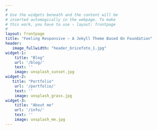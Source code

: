 ```yaml
---
#
# Use the widgets beneath and the content will be
# inserted automagically in the webpage. To make
# this work, you have to use › layout: frontpage
#
layout: frontpage
title: "Feeling Responsive – A Jekyll Theme Based On Foundation"
header:
   image_fullwidth: "header_bricefoto_1.jpg"
widget-1:
    title: "Blog"
    url: '/blog/'
    text: ''
    image: unsplash_sunset.jpg
widget-2:
   title: "Portfolio"
    url: '/portfolio/'
    text: ''
    image: unsplash_grass.jpg
widget-3:
    title: "About me"
    url: '/info/'
    text: ''
    image: unsplash_me.jpg
---
```


